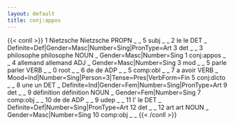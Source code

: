 ```yaml
---
layout: default
title: conj:appos
---
```



{{< conll >}}
1	Nietzsche	Nietzsche	PROPN	_	_	5	subj	_	_
2	le	le	DET	_	Definite=Def|Gender=Masc|Number=Sing|PronType=Art	3	det	_	_
3	philosophe	philosophe	NOUN	_	Gender=Masc|Number=Sing	1	conj:appos	_	_
4	allemand	allemand	ADJ	_	Gender=Masc|Number=Sing	3	mod	_	_
5	parle	parler	VERB	_	_	0	root	_	_
6	de	de	ADP	_	_	5	comp:obl	_	_
7	a	avoir	VERB	_	Mood=Ind|Number=Sing|Person=3|Tense=Pres|VerbForm=Fin	5	conj:dicto	_	_
8	une	un	DET	_	Definite=Ind|Gender=Fem|Number=Sing|PronType=Art	9	det	_	_
9	définition	définition	NOUN	_	Gender=Fem|Number=Sing	7	comp:obj	_	_
10	de	de	ADP	_	_	9	udep	_	_
11	l'	le	DET	_	Definite=Def|Number=Sing|PronType=Art	12	det	_	_
12	art	art	NOUN	_	Gender=Masc|Number=Sing	10	comp:obj	_	_
{{< /conll >}}

